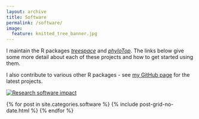 ```yaml
---
layout: archive
title: Software
permalink: /software/
image:
  feature: knitted_tree_banner.jpg
---
```


I maintain the R packages <a href="https://cran.r-project.org/web/packages/treespace/index.html" target="_blank">*treespace*</a> 
and <a href="https://cran.r-project.org/web/packages/phyloTop/index.html" target="_blank">*phyloTop*</a>.
The links below give some more detail about each of these projects and how to get started using them.

I also contribute to various other R packages - see <a href="https://github.com/MichelleKendall" target="_blank">my GitHub page</a> for the latest projects.

[![Research software impact](http://depsy.org/api/person/445495/badge.svg)](http://depsy.org/person/445495)

<div class="tiles">
{% for post in site.categories.software %}
  {% include post-grid-no-date.html %}
{% endfor %}
</div><!-- /.tiles -->